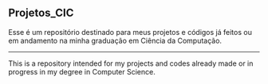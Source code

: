 ## Projetos_CIC

Esse é um repositório destinado para meus projetos e códigos já feitos ou em andamento na minha graduação em Ciência da Computação.

___

This is a repository intended for my projects and codes already made or in progress in my degree in Computer Science.
          
          
          
          